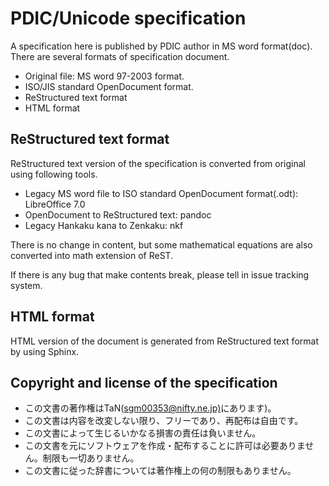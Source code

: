 # PDIC/Unicode specification

A specification here is published by PDIC author in MS word format(doc).
There are several formats of specification document.

- Original file: MS word 97-2003 format.
- ISO/JIS standard OpenDocument format.
- ReStructured text format
- HTML format

## ReStructured text format

ReStructured text version of the specification is converted from original using following tools.

- Legacy MS word file to ISO standard OpenDocument format(.odt): LibreOffice 7.0
- OpenDocument to ReStructured text: pandoc
- Legacy Hankaku kana to Zenkaku: nkf

There is no change in content, but some mathematical equations are also converted
into math extension of ReST.

If there is any bug that make contents break, please tell in issue tracking system.

## HTML format

HTML version of the document is generated from ReStructured text format by using Sphinx.

## Copyright and license of the specification

* この文書の著作権はTaN([sgm00353\@nifty.ne.jp)](mailto:sgm00353@nifty.ne.jp)にあります)。
* この文書は内容を改変しない限り、フリーであり、再配布は自由です。
* この文書によって生じるいかなる損害の責任は負いません。
* この文書を元にソフトウェアを作成・配布することに許可は必要ありません。制限も一切ありません。
* この文書に従った辞書については著作権上の何の制限もありません。
